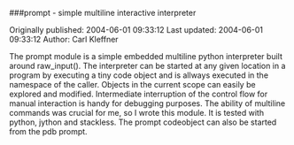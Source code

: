 ###prompt - simple multiline interactive interpreter

Originally published: 2004-06-01 09:33:12
Last updated: 2004-06-01 09:33:12
Author: Carl Kleffner

The prompt module is a simple embedded multiline python interpreter built around raw_input(). The interpreter can be started at any given location in a program by executing a tiny code object and is allways executed in the namespace of the caller. Objects in the current scope can easily be explored and modified. Intermediate interruption of the control flow for manual interaction is handy for debugging purposes. The ability of multiline commands was crucial for me, so I wrote this module. It is tested with python, jython and stackless. The prompt codeobject can also be started from the pdb prompt.